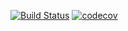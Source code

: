 [![Build Status](https://travis-ci.org/NovaCrypto/Base58.svg?branch=master)](https://travis-ci.org/NovaCrypto/Base58) [![codecov](https://codecov.io/gh/NovaCrypto/Base58/branch/master/graph/badge.svg)](https://codecov.io/gh/NovaCrypto/Base58)
